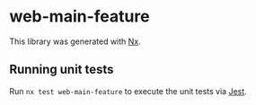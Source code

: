 # web-main-feature

This library was generated with [Nx](https://nx.dev).

## Running unit tests

Run `nx test web-main-feature` to execute the unit tests via [Jest](https://jestjs.io).
